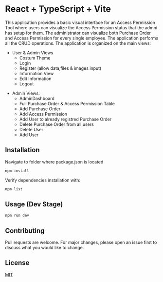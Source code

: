 # React + TypeScript + Vite
This application provides a basic visual interface for an Access Permission Tool where users can visualize the Access Permission status that the admni has setup for them. The administrator can visualize both Purchase Order and Access Permission for every single employee.
The application performs all the CRUD operations.
The application is organized on the main views:
- User & Admin Views
  - Costum Theme
  - Login
  - Register (allow data,files & images input)
  - Information View
  - Edit Information
  - Logout
+ Admin Views: 
    + AdminDashboard
    + Full Purchase Order & Access Permission Table
    + Add Purchase Order
    + Add Access Permission
    + Add User to already registred Purchase Order
    + Delete Purchase Order from all users 
    + Delete User
    + Add User 
## Installation
Navigate to folder where package.json is located
```bash
npm install 
```
Verify dependencies installation with:
```bash
npm list
```
## Usage (Dev Stage)
```bash
npm run dev
```
## Contributing
Pull requests are welcome. For major changes, please open an issue first
to discuss what you would like to change.

## License

[MIT](https://choosealicense.com/licenses/mit/)
